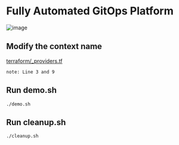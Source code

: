 # Fully Automated GitOps Platform

![image](https://github.com/user-attachments/assets/0e0db7ae-6667-4c79-a704-98c74a60ef6b)


## Modify the context name 
[terraform/_providers.tf](terraform/_providers.tf)

`note: Line 3 and 9`

## Run demo.sh
```shell
./demo.sh
```

## Run cleanup.sh
```shell
./cleanup.sh
```
